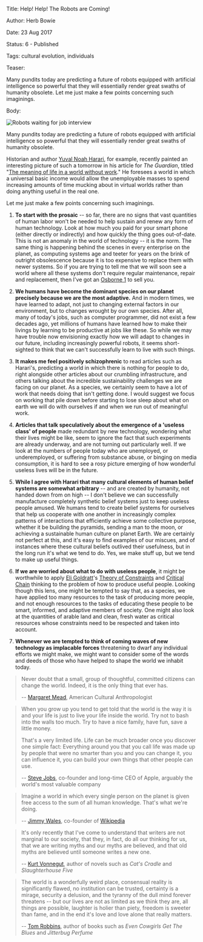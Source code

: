Title: Help! Help! The Robots are Coming!

Author: Herb Bowie

Date:   23 Aug 2017

Status: 6 - Published

Tags:   cultural evolution, individuals

Teaser: 
 
Many pundits today are predicting a future of robots equipped with artificial intelligence so powerful that they will essentially render great swaths of humanity obsolete. Let me just make a few points concerning such imaginings. 

Body:

<p><img src="../../images/job-interview-robot.jpg" alt="Robots waiting for job interview" title="Robots waiting for job interview" /></p>

Many pundits today are predicting a future of robots equipped with artificial intelligence so powerful that they will essentially render great swaths of humanity obsolete. 

Historian and author [Yuval Noah Harari][harari], for example, recently painted an interesting picture of such a tomorrow in his article for *The Guardian*, titled "[The meaning of life in a world without work][harari-wwow]." He foresees a world in which a universal basic income would allow the unemployable masses to spend increasing amounts of time mucking about in virtual worlds rather than doing anything useful in the real one.

Let me just make a few points concerning such imaginings. 

<div class="no-indent-list">

1) **To start with the prosaic** -- so far, there are no signs that vast quantities of human labor won't be needed to help sustain and renew any form of human technology. Look at how much you paid for your smart phone (either directly or indirectly) and how quickly the thing goes out-of-date. This is not an anomaly in the world of technology -- it is the norm. The same thing is happening behind the scenes in every enterprise on the planet, as computing systems age and teeter for years on the brink of outright obsolescence because it is too expensive to replace them with newer systems. So if you are trying to tell me that we will soon see a world where all these systems don't require regular maintenance, repair and replacement, then I've got an [Osborne 1][osborne-1] to sell you. 

2) **We humans have become the dominant species on our planet precisely because we are the most adaptive.** And in modern times, we have learned to adapt, not just to changing external factors in our environment, but to changes wrought by our own species. After all, many of today's jobs, such as computer programmer, did not exist a few decades ago, yet millions of humans have learned how to make their livings by learning to be productive at jobs like these. So while we may have trouble now envisioning exactly how we will adapt to changes in our future, including increasingly powerful robots, it seems short-sighted to think that we can't successfully learn to live with such things.  

3) **It makes me feel positively schizophrenic** to read articles such as Harari's, predicting a world in which there is nothing for people to do, right alongside other articles about our crumbling infrastructure, and others talking about the incredible sustainability challenges we are facing on our planet. As a species, we certainly seem to have a lot of work that needs doing that isn't getting done. I would suggest we focus on working that pile down before starting to lose sleep about what on earth we will do with ourselves if and when we run out of meaningful work.

4) **Articles that talk speculatively about the emergence of a 'useless class' of people** made redundant by new technology, wondering what their lives might be like, seem to ignore the fact that such experiments are already underway, and are not turning out particularly well. If we look at the numbers of people today who are unemployed, or underemployed, or suffering from substance abuse, or binging on media consumption, it is hard to see a rosy picture emerging of how wonderful useless lives will be in the future. 

5) **While I agree with Harari that many cultural elements of human belief systems are somewhat arbitrary** -- and are created by humanity, not handed down from on high -- I don't believe we can successfully manufacture completely synthetic belief systems just to keep useless people amused. We humans tend to create belief systems for ourselves that help us cooperate with one another in increasingly complex patterns of interactions that efficiently achieve some collective purpose, whether it be building the pyramids, sending a man to the moon, or achieving a sustainable human culture on planet Earth. We are certainly not perfect at this, and it's easy to find examples of our miscues, and of instances where these cultural beliefs outlived their usefulness, but in the long run it's what we tend to do. Yes, we make stuff up, but we tend to make up useful things. 

6) **If we are worried about what to do with useless people**, it might be worthwhile to apply [Eli Goldratt][goldratt]'s [Theory of Constraints][goldratt-toc] and [Critical Chain][goldratt-cc] thinking to the problem of how to produce useful people. Looking though this lens, one might be tempted to say that, as a species, we have applied too many resources to the task of producing more people, and not enough resources to the tasks of educating these people to be smart, informed, and adaptive members of society. One might also look at the quantities of arable land and clean, fresh water as critical resources whose constraints need to be respected and taken into account. 

7) **Whenever we are tempted to think of coming waves of new technology as implacable forces** threatening to dwarf any individual efforts we might make, we might want to consider some of the words and deeds of those who have helped to shape the world we inhabit today. 

</div>

> Never doubt that a small, group of thoughtful, committed citizens can change the world. Indeed, it is the only thing that ever has.
> 
> -- [Margaret Mead][mm], American Cultural Anthropologist

> When you grow up you tend to get told that the world is the way it is and your life is just to live your life inside the world. Try not to bash into the walls too much. Try to have a nice family, have fun, save a little money. 
>
> That's a very limited life. Life can be much broader once you discover one simple fact: Everything around you that you call life was made up by people that were no smarter than you and you can change it, you can influence it, you can build your own things that other people can use.
> 
> -- [Steve Jobs][sj], co-founder and long-time CEO of Apple, arguably the world's most valuable company

> Imagine a world in which every single person on the planet is given free access to the sum of all human knowledge. That's what we're doing.
> 
> -- [Jimmy Wales][wales], co-founder of [Wikipedia][]

> It's only recently that I've come to understand that writers are not marginal to our society, that they, in fact, do all our thinking for us, that we are writing myths and our myths are believed, and that old myths are believed until someone writes a new one. 
> 
> -- [Kurt Vonnegut][kv], author of novels such as *Cat's Cradle* and *Slaughterhouse Five*

> The world is a wonderfully weird place, consensual reality is significantly flawed, no institution can be trusted, certainty is a mirage, security a delusion, and the tyranny of the dull mind forever threatens -- but our lives are not as limited as we think they are, all things are possible, laughter is holier than piety, freedom is sweeter than fame, and in the end it's love and love alone that really matters.
> 
> -- [Tom Robbins][tr], author of books such as *Even Cowgirls Get The Blues* and *Jitterbug Perfume*


[tr]: http://en.wikipedia.org/wiki/Tom_Robbins


[wales]: https://en.wikipedia.org/wiki/Jimmy_Wales

[wikipedia]: https://en.wikipedia.org/wiki/Wikipedia

[osborne-1]: https://en.wikipedia.org/wiki/Osborne_1

[sj]: http://en.wikipedia.org/wiki/Steve_Jobs

[sj-ve]: http://www.siliconvalleyhistorical.org/#!steve-jobs-film/c1x1c

[mm]: http://en.wikipedia.org/wiki/Margaret_Mead

[kv]: http://en.wikipedia.org/wiki/Kurt_Vonnegut

[kv-ra]: http://www.wnyc.org/story/kurt-vonnegut-breakfast-champions/

[goldratt]: https://en.wikipedia.org/wiki/Eliyahu_M._Goldratt

[goldratt-cc]: https://en.wikipedia.org/wiki/Critical_chain_project_management

[goldratt-toc]: https://en.wikipedia.org/wiki/Theory_of_constraints

[harari]: http://www.ynharari.com

[harari-wwow]: https://www.theguardian.com/technology/2017/may/08/virtual-reality-religion-robots-sapiens-book

